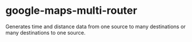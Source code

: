 # google-maps-multi-router
Generates time and distance data from one source to many destinations or many destinations to one source.
